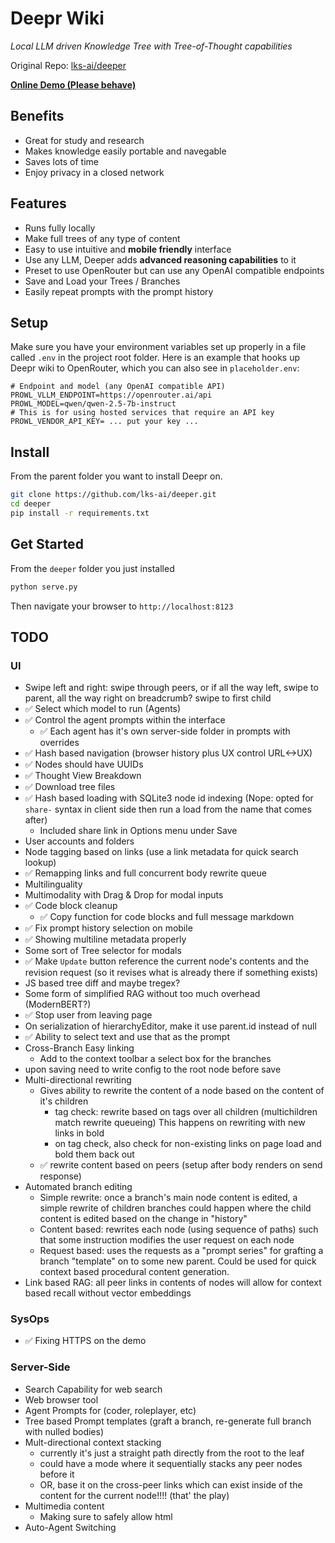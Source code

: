 # Deepr Wiki
*Local LLM driven Knowledge Tree with Tree-of-Thought capabilities*

Original Repo: [lks-ai/deeper](https://github.com/lks-ai/deeper)

**[Online Demo (Please behave)](http://deepr.wiki)**

## Benefits
- Great for study and research
- Makes knowledge easily portable and navegable
- Saves lots of time
- Enjoy privacy in a closed network

## Features
- Runs fully locally
- Make full trees of any type of content
- Easy to use intuitive and **mobile friendly** interface
- Use any LLM, Deeper adds **advanced reasoning capabilities** to it
- Preset to use OpenRouter but can use any OpenAI compatible endpoints
- Save and Load your Trees / Branches
- Easily repeat prompts with the prompt history

## Setup
Make sure you have your environment variables set up properly in a file called `.env` in the project root folder. Here is an example that hooks up Deepr wiki to OpenRouter, which you can also see in `placeholder.env`:
```.env
# Endpoint and model (any OpenAI compatible API)
PROWL_VLLM_ENDPOINT=https://openrouter.ai/api
PROWL_MODEL=qwen/qwen-2.5-7b-instruct
# This is for using hosted services that require an API key
PROWL_VENDOR_API_KEY= ... put your key ...
```

## Install
From the parent folder you want to install Deepr on.
```sh
git clone https://github.com/lks-ai/deeper.git
cd deeper
pip install -r requirements.txt
```

## Get Started
From the `deeper` folder you just installed
```sh
python serve.py
```
Then navigate your browser to `http://localhost:8123`


## TODO

### UI
- Swipe left and right: swipe through peers, or if all the way left, swipe to parent, all the way right on breadcrumb? swipe to first child
- ✅ Select which model to run (Agents)
- ✅ Control the agent prompts within the interface
    - ✅ Each agent has it's own server-side folder in prompts with overrides
- ✅ Hash based navigation (browser history plus UX control URL<->UX)
- ✅ Nodes should have UUIDs
- ✅ Thought View Breakdown
- ✅ Download tree files
- ✅ Hash based loading with SQLite3 node id indexing (Nope: opted for `share-` syntax in client side then run a load from the name that comes after)
    - Included share link in Options menu under Save
- User accounts and folders
- Node tagging based on links (use a link metadata for quick search lookup)
- ✅ Remapping links and full concurrent body rewrite queue
- Multilinguality
- Multimodality with Drag & Drop for modal inputs
- ✅ Code block cleanup
    - ✅ Copy function for code blocks and full message markdown
- ✅ Fix prompt history selection on mobile
- ✅ Showing multiline metadata properly
- Some sort of Tree selector for modals
- ✅ Make `Update` button reference the current node's contents and the revision request (so it revises what is already there if something exists)
- JS based tree diff and maybe tregex?
- Some form of simplified RAG without too much overhead (ModernBERT?)
- ✅ Stop user from leaving page
- On serialization of hierarchyEditor, make it use parent.id instead of null
- ✅ Ability to select text and use that as the prompt
- Cross-Branch Easy linking
    - Add to the context toolbar a select box for the branches
- upon saving need to write config to the root node before save
- Multi-directional rewriting
    - Gives ability to rewrite the content of a node based on the content of it's children
        - tag check: rewrite based on tags over all children (multichildren match rewrite queueing) This happens on rewriting with new links in bold
        - on tag check, also check for non-existing links on page load and bold them back out
    - ✅ rewrite content based on peers (setup after body renders on send response)
- Automated branch editing
    - Simple rewrite: once a branch's main node content is edited, a simple rewrite of children branches could happen where the child content is edited based on the change in "history"
    - Content based: rewrites each node (using sequence of paths) such that some instruction modifies the user request on each node
    - Request based: uses the requests as a "prompt series" for grafting a branch "template" on to some new parent. Could be used for quick context based procedural content generation.
- Link based RAG: all peer links in contents of nodes will allow for context based recall without vector embeddings

### SysOps
- ✅ Fixing HTTPS on the demo

### Server-Side
- Search Capability for web search
- Web browser tool
- Agent Prompts for (coder, roleplayer, etc)
- Tree based Prompt templates (graft a branch, re-generate full branch with nulled bodies)
- Mult-directional context stacking
    - currently it's just a straight path directly from the root to the leaf
    - could have a mode where it sequentially stacks any peer nodes before it
    - OR, base it on the cross-peer links which can exist inside of the content for the current node!!!! (that' the play)
- Multimedia content
    - Making sure to safely allow html
- Auto-Agent Switching